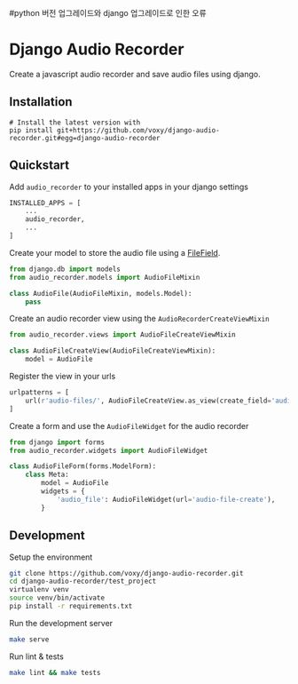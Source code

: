 #python 버전 업그레이드와 django 업그레이드로 인한 오류 

# Django Audio Recorder

Create a javascript audio recorder and save audio files using django.

## Installation

```
# Install the latest version with
pip install git+https://github.com/voxy/django-audio-recorder.git#egg=django-audio-recorder
```

## Quickstart

Add `audio_recorder` to your installed apps in your django settings
```python
INSTALLED_APPS = [
    ...
    audio_recorder,
    ...
]
```

Create your model to store the audio file using a [FileField](https://docs.djangoproject.com/en/1.10/ref/models/fields/#filefield). 
```python
from django.db import models
from audio_recorder.models import AudioFileMixin

class AudioFile(AudioFileMixin, models.Model):
    pass
```

Create an audio recorder view using the `AudioRecorderCreateViewMixin`
```python
from audio_recorder.views import AudioFileCreateViewMixin

class AudioFileCreateView(AudioFileCreateViewMixin):
    model = AudioFile
```

Register the view in your urls
```python
urlpatterns = [
    url(r'audio-files/', AudioFileCreateView.as_view(create_field='audio_file'), name='audio-file-create')
]
```

Create a form and use the `AudioFileWidget` for the audio recorder
```python
from django import forms
from audio_recorder.widgets import AudioFileWidget

class AudioFileForm(forms.ModelForm):
    class Meta:
        model = AudioFile
        widgets = {
            'audio_file': AudioFileWidget(url='audio-file-create'),
        }
```

## Development

Setup the environment
```bash
git clone https://github.com/voxy/django-audio-recorder.git
cd django-audio-recorder/test_project
virtualenv venv
source venv/bin/activate
pip install -r requirements.txt
```

Run the development server
```bash
make serve
```

Run lint & tests
```bash
make lint && make tests
```
